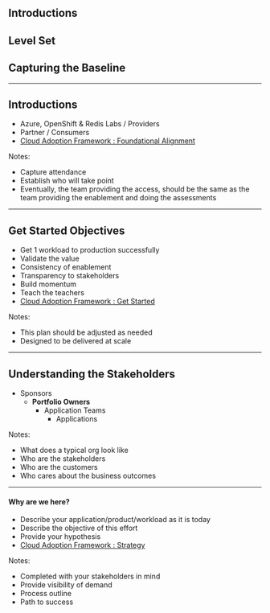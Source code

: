 ## Introductions
## Level Set
## Capturing the Baseline
---

## Introductions

- Azure, OpenShift & Redis Labs / Providers
- Partner / Consumers
- [Cloud Adoption Framework : Foundational Alignment](https://docs.microsoft.com/en-us/azure/cloud-adoption-framework/get-started/cloud-concepts)

Notes:
- Capture attendance
- Establish who will take point 
- Eventually, the team providing the access,
  should be the same as the team
  providing the enablement
  and doing the assessments
---
## Get Started Objectives

- Get 1 workload to production successfully
- Validate the value
- Consistency of enablement
- Transparency to stakeholders
- Build momentum
- Teach the teachers
- [Cloud Adoption Framework : Get Started](https://docs.microsoft.com/en-us/azure/cloud-adoption-framework/)

Notes:
- This plan should be adjusted as needed
- Designed to be delivered at scale
---
## Understanding the Stakeholders

- Sponsors                                                                                                                                                                    
  - **Portfolio Owners**
    - Application Teams
      - Applications

Notes:
- What does a typical org look like
- Who are the stakeholders
- Who are the customers
- Who cares about the business outcomes
---
#### Why are we here?

- Describe your application/product/workload as it is today
- Describe the objective of this effort
- Provide your hypothesis
- [Cloud Adoption Framework : Strategy](https://docs.microsoft.com/en-us/azure/cloud-adoption-framework/strategy/)

Notes:
- Completed with your stakeholders in mind
- Provide visibility of demand
- Process outline
- Path to success